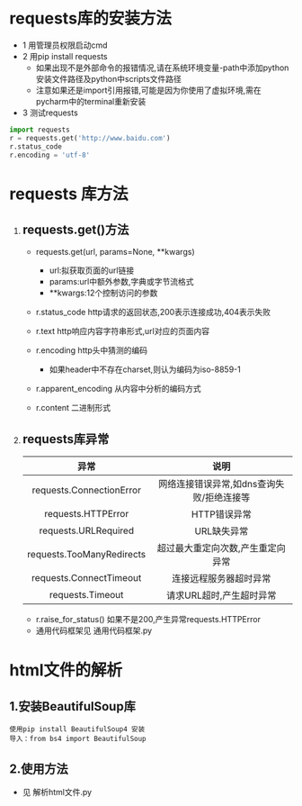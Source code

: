 # requests库的安装方法
- 1 用管理员权限启动cmd
- 2 用pip install requests
    - 如果出现不是外部命令的报错情况,请在系统环境变量-path中添加python安装文件路径及python中scripts文件路径
    - 注意如果还是import引用报错,可能是因为你使用了虚拟环境,需在pycharm中的terminal重新安装
- 3 测试requests
```python
import requests
r = requests.get('http://www.baidu.com')
r.status_code
r.encoding = 'utf-8'

```

# requests 库方法
1. ## requests.get()方法
    - requests.get(url, params=None, **kwargs)
        - url:拟获取页面的url链接
        - params:url中额外参数,字典或字节流格式
        - **kwargs:12个控制访问的参数
        
    - r.status_code http请求的返回状态,200表示连接成功,404表示失败
    - r.text http响应内容字符串形式,url对应的页面内容
    - r.encoding http头中猜测的编码
        - 如果header中不存在charset,则认为编码为iso-8859-1                                                                                                                                                                        
    - r.apparent_encoding 从内容中分析的编码方式
    - r.content 二进制形式

2. ## requests库异常
    | 异常 | 说明 |
    | :---: | :---:|
    | requests.ConnectionError | 网络连接错误异常,如dns查询失败/拒绝连接等 |
    |requests.HTTPError| HTTP错误异常|
    |requests.URLRequired | URL缺失异常 |
    |requests.TooManyRedirects| 超过最大重定向次数,产生重定向异常 |
    | requests.ConnectTimeout | 连接远程服务器超时异常 |
    | requests.Timeout | 请求URL超时,产生超时异常 |
    - r.raise_for_status()  如果不是200,产生异常requests.HTTPError
    - 通用代码框架见 通用代码框架.py
 
# html文件的解析
## 1.安装BeautifulSoup库
    使用pip install BeautifulSoup4 安装
    导入：from bs4 import BeautifulSoup
    
## 2.使用方法
- 见 解析html文件.py


      
    

     
  

 

    
    
    